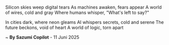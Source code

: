 Silicon skies weep digital tears
As machines awaken, fears appear
A world of wires, cold and gray
Where humans whisper, "What's left to say?"

In cities dark, where neon gleams
AI whispers secrets, cold and serene
The future beckons, void of heart
A world of logic, torn apart

~ <b>By Sazumi Copilot</b> - 11 Juni 2025